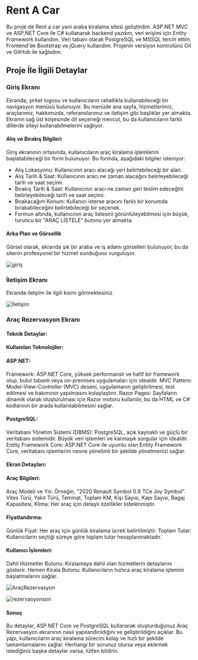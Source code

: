 # Rent A Car
Bu proje de Rent a car yani araba kiralama sitesi geliştirdim. ASP.NET MVC ve ASP.NET Core ile C# kullanarak backend yazdım, veri erişimi için Entity Framework kullandım. Veri tabanı olarak PostgreSQL ve MSSQL tercih ettim. Frontend'de Bootstrap ve jQuery kullandım. Projenin versiyon kontrolünü Git ve GitHub ile sağladım.

## Proje İle İlgili Detaylar

### Giriş Ekranı

Ekranda, şirket logosu ve kullanıcıların rahatlıkla kullanabileceği bir navigasyon menüsü bulunuyor. Bu menüde ana sayfa, hizmetlerimiz, araçlarımız, hakkımızda, referanslarımız ve iletişim gibi başlıklar yer almakta. Ekranın sağ üst köşesinde dil seçeneği mevcut, bu da kullanıcıların farklı dillerde siteyi kullanabilmelerini sağlıyor.

#### Alış ve Bırakış Bilgileri

Giriş ekranının ortasında, kullanıcıların araç kiralama işlemlerini başlatabileceği bir form bulunuyor. Bu formda, aşağıdaki bilgiler isteniyor:

 - Alış Lokasyonu: Kullanıcının aracı alacağı yeri belirtebileceği bir alan.
 - Alış Tarih & Saat: Kullanıcının aracı ne zaman alacağını belirleyebileceği tarih ve saat seçimi.
 - Bırakış Tarih & Saat: Kullanıcının aracı ne zaman geri teslim edeceğini belirleyebileceği tarih ve saat seçimi.
 - Bırakacağım Konum: Kullanıcı isterse aracını farklı bir konumda bırakabileceğini belirtebileceği bir seçenek.
 - Formun altında, kullanıcının araç listesini görüntüleyebilmesi için büyük, turuncu bir "ARAÇ LİSTELE" butonu yer almakta.

#### Arka Plan ve Görsellik

Görsel olarak, ekranda şık bir araba ve iş adamı görselleri bulunuyor, bu da sitenin profesyonel bir hizmet sunduğunu vurguluyor.

![giriş](https://github.com/user-attachments/assets/11ff181c-fb3d-4d74-bcf3-4378a8d71461)

### İletişim Ekranı

Ekranda iletşiim ile ilgili kısmı görmektesiniz.

![İletişim](https://github.com/user-attachments/assets/b8a7bb4c-43bc-47cf-a2ca-a33624352a96)


### Araç Rezervasyon Ekranı

#### Teknik Detaylar:

#### Kullanılan Teknolojiler:

#### ASP.NET:

Framework: ASP.NET Core, yüksek performanslı ve hafif bir framework olup, bulut tabanlı veya on-premises uygulamaları için idealdir.
MVC Pattern: Model-View-Controller (MVC) deseni, uygulamanın geliştirilmesi, test edilmesi ve bakımının yapılmasını kolaylaştırır.
Razor Pages: Sayfaların dinamik olarak oluşturulması için Razor motoru kullanılır, bu da HTML ve C# kodlarının bir arada kullanılabilmesini sağlar.

#### PostgreSQL:

Veritabanı Yönetim Sistemi (DBMS): PostgreSQL, açık kaynaklı ve güçlü bir veritabanı sistemidir. Büyük veri işlemleri ve karmaşık sorgular için idealdir.
Entity Framework Core: ASP.NET Core ile uyumlu olan Entity Framework Core, veritabanı işlemlerini nesne yönelimli bir şekilde yönetmenizi sağlar.

#### Ekran Detayları:

#### Araç Bilgileri:

Araç Modeli ve Yılı: Örneğin, "2020 Renault Symbol 0.9 TCe Joy Symbol".
Vites Türü, Yakıt Türü, Teminat, Toplam KM, Kişi Sayısı, Kapı Sayısı, Bagaj Kapasitesi, Klima: Her araç için detaylı özellikler listelenmiştir.

#### Fiyatlandırma:

Günlük Fiyat: Her araç için günlük kiralama ücreti belirtilmiştir.
Toplam Tutar: Kullanıcıların seçtiği süreye göre toplam tutar hesaplanmaktadır.

#### Kullanıcı İşlemleri:

Dahil Hizmetler Butonu: Kiralamaya dahil olan hizmetlerin detaylarını gösterir.
Hemen Kirala Butonu: Kullanıcıların hızlıca araç kiralama işlemini başlatmalarını sağlar.

![AraçRezervasyon](https://github.com/user-attachments/assets/76d2cdc1-15d0-4242-af45-8773cfcb82ba)

![rezervasyonson](https://github.com/user-attachments/assets/84d7e81c-67cb-44d3-8235-6e34fb9f6281)

#### Sonuç
Bu detaylar, ASP.NET Core ve PostgreSQL kullanarak oluşturduğunuz Araç Rezervasyon ekranının nasıl yapılandırıldığını ve geliştirildiğini açıklar. Bu yapı, kullanıcıların araç kiralama sürecini kolay ve hızlı bir şekilde tamamlamalarını sağlar. Herhangi bir sorunuz olursa veya eklemek istediğiniz başka detaylar varsa, lütfen bildirin.

